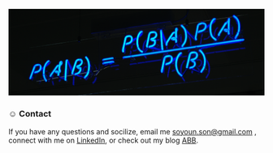 <p align="center">
<img src="/images/bayesian_crop.png" width="700">
</p>

### ☺︎ Contact
If you have any questions and socilize, email me soyoun.son@gmail.com , connect with me on [LinkedIn](https://www.linkedin.com/in/soyounson/), or check out my blog [ABB](https://soyounson.github.io/). 

<!--- 
<div>
<img width="500" alt="10_connect" src="https://user-images.githubusercontent.com/40614421/169029557-0833445c-67e9-4632-975b-27c9d26c7d91.png">
</div>

### 🦋 Overview 
I am a **data scientist | applied scientist | AI scientist** with extensive experiences, domain knowledge, and skills in Engineering, Physics, and Computer science fields and have pursued my career around the world including Switzerland, USA, Italy, France, and S. Korea. To solve many problems in various fields, I have analyzed data and design a pipeline from feature engineering to models with statistics, Machine learning, and deep learning. I understand what customers want to solve and then I deliver promising output, insights, and values with diverse approaches and methodology. 



### 🌴 Areas of Expertise
 - Data Science/Analysis
 - Statistics for Machine Learning
 - Machine & Deep learning
 - Geophysics
 - Signal processing
 - Fluid dynamics, especially Computational Fluid Dyanamics (CFD)

### 🌱 Current Areas of Interest (May, 2022)
+ NLP (Natural Language Processing)
+ Features engineerings
+ Time series data sets
+ ofc, ML/DL

### :round_pushpin: Where I have worked and studied ...
🇨🇭 ETH Zurich, Switzerland | :us: LANL, NM USA | :fr: ISTerre; UGA, Grenoble France

(for a short time, :it: politecnico di torino, Turin Italy)

### :mailbox: Where you can find me ... 
+ :envelope_with_arrow: [Mail](mailto:soyoun.son@gmail.com) 

+ :handshake: [Linkedin](https://www.linkedin.com/in/soyounson)

+ :duck: [Kaggle](https://www.kaggle.com/soyounson)

+ :atom: [Lab work : DeepIGeos](https://github.com/HITLAB-DeepIGeoS/DeepIGeoS)

+ 🌈 [Github blog : ABB](https://soyounson.github.io/)
-->
